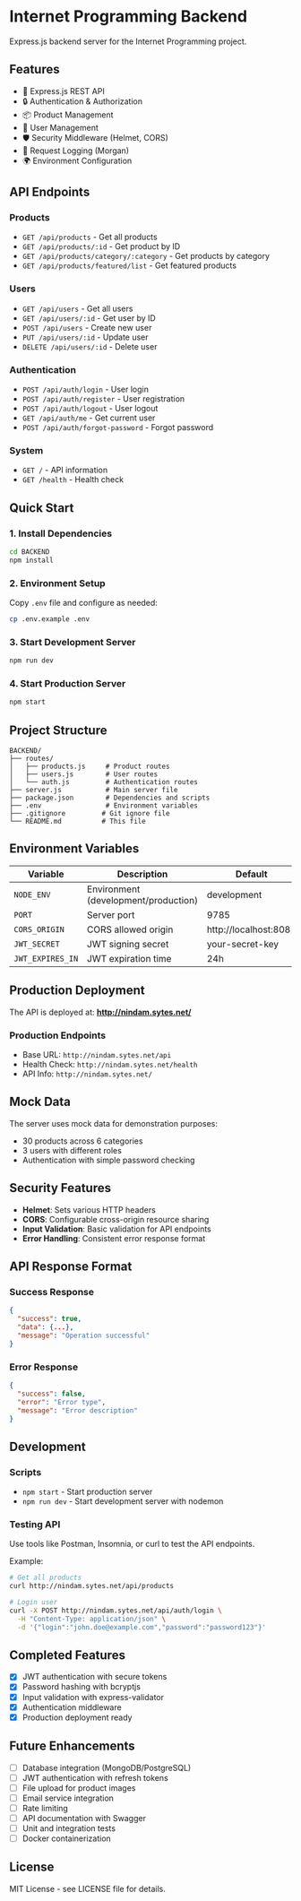 # Internet Programming Backend

Express.js backend server for the Internet Programming project.

## Features

- 🚀 Express.js REST API
- 🔒 Authentication & Authorization
- 📦 Product Management
- 👤 User Management
- 🛡️ Security Middleware (Helmet, CORS)
- 📝 Request Logging (Morgan)
- 🌍 Environment Configuration

## API Endpoints

### Products
- `GET /api/products` - Get all products
- `GET /api/products/:id` - Get product by ID
- `GET /api/products/category/:category` - Get products by category
- `GET /api/products/featured/list` - Get featured products

### Users
- `GET /api/users` - Get all users
- `GET /api/users/:id` - Get user by ID
- `POST /api/users` - Create new user
- `PUT /api/users/:id` - Update user
- `DELETE /api/users/:id` - Delete user

### Authentication
- `POST /api/auth/login` - User login
- `POST /api/auth/register` - User registration
- `POST /api/auth/logout` - User logout
- `GET /api/auth/me` - Get current user
- `POST /api/auth/forgot-password` - Forgot password

### System
- `GET /` - API information
- `GET /health` - Health check

## Quick Start

### 1. Install Dependencies
```bash
cd BACKEND
npm install
```

### 2. Environment Setup
Copy `.env` file and configure as needed:
```bash
cp .env.example .env
```

### 3. Start Development Server
```bash
npm run dev
```

### 4. Start Production Server
```bash
npm start
```

## Project Structure

```
BACKEND/
├── routes/
│   ├── products.js     # Product routes
│   ├── users.js        # User routes
│   └── auth.js         # Authentication routes
├── server.js           # Main server file
├── package.json        # Dependencies and scripts
├── .env                # Environment variables
├── .gitignore         # Git ignore file
└── README.md          # This file
```

## Environment Variables

| Variable | Description | Default |
|----------|-------------|---------|
| `NODE_ENV` | Environment (development/production) | development |
| `PORT` | Server port | 9785 |
| `CORS_ORIGIN` | CORS allowed origin | http://localhost:8081 |
| `JWT_SECRET` | JWT signing secret | your-secret-key |
| `JWT_EXPIRES_IN` | JWT expiration time | 24h |

## Production Deployment

The API is deployed at: **http://nindam.sytes.net/**

### Production Endpoints
- Base URL: `http://nindam.sytes.net/api`
- Health Check: `http://nindam.sytes.net/health`
- API Info: `http://nindam.sytes.net/`

## Mock Data

The server uses mock data for demonstration purposes:
- 30 products across 6 categories
- 3 users with different roles
- Authentication with simple password checking

## Security Features

- **Helmet**: Sets various HTTP headers
- **CORS**: Configurable cross-origin resource sharing
- **Input Validation**: Basic validation for API endpoints
- **Error Handling**: Consistent error response format

## API Response Format

### Success Response
```json
{
  "success": true,
  "data": {...},
  "message": "Operation successful"
}
```

### Error Response
```json
{
  "success": false,
  "error": "Error type",
  "message": "Error description"
}
```

## Development

### Scripts
- `npm start` - Start production server
- `npm run dev` - Start development server with nodemon

### Testing API
Use tools like Postman, Insomnia, or curl to test the API endpoints.

Example:

```bash
# Get all products
curl http://nindam.sytes.net/api/products

# Login user
curl -X POST http://nindam.sytes.net/api/auth/login \
  -H "Content-Type: application/json" \
  -d '{"login":"john.doe@example.com","password":"password123"}'
```

## Completed Features

- [x] JWT authentication with secure tokens
- [x] Password hashing with bcryptjs
- [x] Input validation with express-validator
- [x] Authentication middleware
- [x] Production deployment ready

## Future Enhancements

- [ ] Database integration (MongoDB/PostgreSQL)
- [ ] JWT authentication with refresh tokens
- [ ] File upload for product images
- [ ] Email service integration
- [ ] Rate limiting
- [ ] API documentation with Swagger
- [ ] Unit and integration tests
- [ ] Docker containerization

## License

MIT License - see LICENSE file for details.
